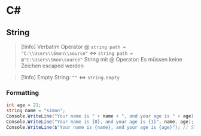 # C\#

## String

> [!info] Verbatim Operator @
> `string path = "C:\\Users\\Smon\\source"` $\iff$
> `string path = @"C:\Users\Smon\source"` String mit @ Operator: Es müssen keine Zeichen escaped werden

> [!info] Empty String: `""` $\iff$ `string.Empty`
### Formatting

```cs
int age = 21;
string name = "simon";
Console.WriteLine("Your name is " + name + ", and your age is " + age); // String concatenation
Console.WriteLine("Your name is {0}, and your age is {1}", name, age); // String formatting
Console.WriteLine($"Your name is {name}, and your age is {age}"); // String interpolation
```

